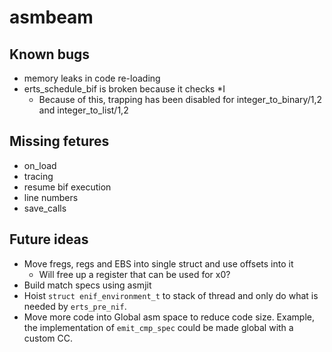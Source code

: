 # asmbeam

## Known bugs
* memory leaks in code re-loading
* erts_schedule_bif is broken because it checks *I
  * Because of this, trapping has been disabled for integer_to_binary/1,2 and
    integer_to_list/1,2

## Missing fetures

* on_load
* tracing
* resume bif execution
* line numbers
* save_calls

## Future ideas

* Move fregs, regs and EBS into single struct and use offsets into it
  * Will free up a register that can be used for x0?
* Build match specs using asmjit
* Hoist `struct enif_environment_t` to stack of thread and only do what is needed by `erts_pre_nif`.
* Move more code into Global asm space to reduce code size. Example, the implementation of `emit_cmp_spec` could be made global with a custom CC.
